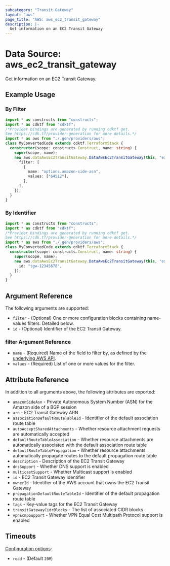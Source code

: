 ```yaml
---
subcategory: "Transit Gateway"
layout: "aws"
page_title: "AWS: aws_ec2_transit_gateway"
description: |-
  Get information on an EC2 Transit Gateway
---
```


# Data Source: aws_ec2_transit_gateway

Get information on an EC2 Transit Gateway.

## Example Usage

### By Filter

```typescript
import * as constructs from "constructs";
import * as cdktf from "cdktf";
/*Provider bindings are generated by running cdktf get.
See https://cdk.tf/provider-generation for more details.*/
import * as aws from "./.gen/providers/aws";
class MyConvertedCode extends cdktf.TerraformStack {
  constructor(scope: constructs.Construct, name: string) {
    super(scope, name);
    new aws.dataAwsEc2TransitGateway.DataAwsEc2TransitGateway(this, "example", {
      filter: [
        {
          name: "options.amazon-side-asn",
          values: ["64512"],
        },
      ],
    });
  }
}

```

### By Identifier

```typescript
import * as constructs from "constructs";
import * as cdktf from "cdktf";
/*Provider bindings are generated by running cdktf get.
See https://cdk.tf/provider-generation for more details.*/
import * as aws from "./.gen/providers/aws";
class MyConvertedCode extends cdktf.TerraformStack {
  constructor(scope: constructs.Construct, name: string) {
    super(scope, name);
    new aws.dataAwsEc2TransitGateway.DataAwsEc2TransitGateway(this, "example", {
      id: "tgw-12345678",
    });
  }
}

```

## Argument Reference

The following arguments are supported:

* `filter` - (Optional) One or more configuration blocks containing name-values filters. Detailed below.
* `id` - (Optional) Identifier of the EC2 Transit Gateway.

### filter Argument Reference

* `name` - (Required) Name of the field to filter by, as defined by the [underlying AWS API](https://docs.aws.amazon.com/AWSEC2/latest/APIReference/API_DescribeTransitGateways.html).
* `values` - (Required) List of one or more values for the filter.

## Attribute Reference

In addition to all arguments above, the following attributes are exported:

* `amazonSideAsn` - Private Autonomous System Number (ASN) for the Amazon side of a BGP session
* `arn` - EC2 Transit Gateway ARN
* `associationDefaultRouteTableId` - Identifier of the default association route table
* `autoAcceptSharedAttachments` - Whether resource attachment requests are automatically accepted
* `defaultRouteTableAssociation` - Whether resource attachments are automatically associated with the default association route table
* `defaultRouteTablePropagation` - Whether resource attachments automatically propagate routes to the default propagation route table
* `description` - Description of the EC2 Transit Gateway
* `dnsSupport` - Whether DNS support is enabled
* `multicastSupport` - Whether Multicast support is enabled
* `id` - EC2 Transit Gateway identifier
* `ownerId` - Identifier of the AWS account that owns the EC2 Transit Gateway
* `propagationDefaultRouteTableId` - Identifier of the default propagation route table
* `tags` - Key-value tags for the EC2 Transit Gateway
* `transitGatewayCidrBlocks` - The list of associated CIDR blocks
* `vpnEcmpSupport` - Whether VPN Equal Cost Multipath Protocol support is enabled

## Timeouts

[Configuration options](https://developer.hashicorp.com/terraform/language/resources/syntax#operation-timeouts):

- `read` - (Default `20M`)

<!-- cache-key: cdktf-0.17.0-pre.15 input-e24eaaf1aa0b28a091689ddfaeaf01ceb3851faa3d8dd0eefba334e1fd10a072 -->